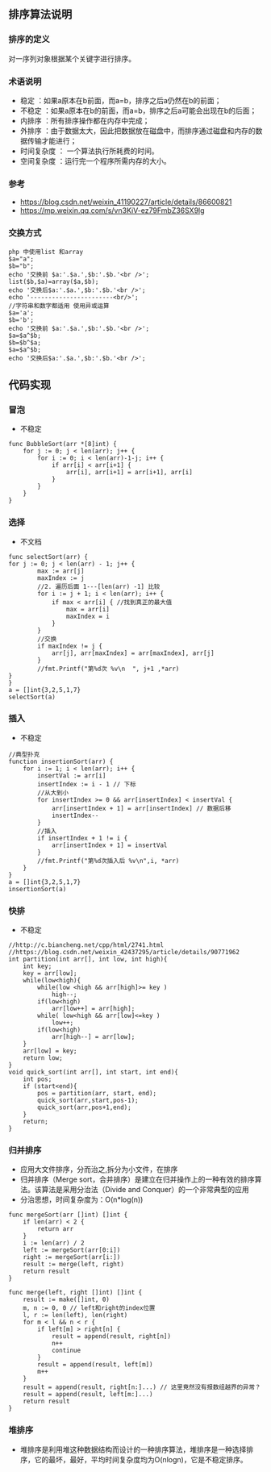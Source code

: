 ## 排序算法说明
### 排序的定义
对一序列对象根据某个关键字进行排序。
### 术语说明
- 稳定 ：如果a原本在b前面，而a=b，排序之后a仍然在b的前面；
- 不稳定 ：如果a原本在b的前面，而a=b，排序之后a可能会出现在b的后面；
- 内排序 ：所有排序操作都在内存中完成；
- 外排序 ：由于数据太大，因此把数据放在磁盘中，而排序通过磁盘和内存的数据传输才能进行；
- 时间复杂度 ： 一个算法执行所耗费的时间。
- 空间复杂度 ：运行完一个程序所需内存的大小。

### 参考
- https://blog.csdn.net/weixin_41190227/article/details/86600821
- https://mp.weixin.qq.com/s/vn3KiV-ez79FmbZ36SX9lg

### 交换方式
```
php 中使用list 和array
$a="a";
$b="b";
echo '交换前 $a:'.$a.',$b:'.$b.'<br />';
list($b,$a)=array($a,$b);
echo '交换后$a:'.$a.',$b:'.$b.'<br />';
echo '-----------------------<br/>';
//字符串和数字都适用 使用异或运算
$a='a';
$b='b';
echo '交换前 $a:'.$a.',$b:'.$b.'<br />';
$a=$a^$b;
$b=$b^$a;
$a=$a^$b;
echo '交换后$a:'.$a.',$b:'.$b.'<br />';
```
## 代码实现
### 冒泡
- 不稳定
```
func BubbleSort(arr *[8]int) {
	for j := 0; j < len(arr); j++ {
		for i := 0; i < len(arr)-1-j; i++ {
			if arr[i] < arr[i+1] {
				arr[i], arr[i+1] = arr[i+1], arr[i]
			}
		}
	}
}
```
### 选择
- 不文档
```
func selectSort(arr) {
for j := 0; j < len(arr) - 1; j++ {
		max := arr[j]
		maxIndex := j
		//2. 遍历后面 1---[len(arr) -1] 比较
		for i := j + 1; i < len(arr); i++ {
			if max < arr[i] { //找到真正的最大值
				max = arr[i]
				maxIndex = i
			}
		}
		//交换
		if maxIndex != j {
			arr[j], arr[maxIndex] = arr[maxIndex], arr[j]
		}
		//fmt.Printf("第%d次 %v\n  ", j+1 ,*arr)
}
}
a = []int{3,2,5,1,7}
selectSort(a)
```
### 插入
- 不稳定
```
//典型扑克
function insertionSort(arr) {
    for i := 1; i < len(arr); i++ {
		insertVal := arr[i]
		insertIndex := i - 1 // 下标
		//从大到小
		for insertIndex >= 0 && arr[insertIndex] < insertVal {
			arr[insertIndex + 1] = arr[insertIndex] // 数据后移
			insertIndex--
		}
		//插入
		if insertIndex + 1 != i {
			arr[insertIndex + 1] = insertVal
		}
		//fmt.Printf("第%d次插入后 %v\n",i, *arr)
	}
}
a = []int{3,2,5,1,7}
insertionSort(a)
```
### 快排
- 不稳定
```
//http://c.biancheng.net/cpp/html/2741.html
//https://blog.csdn.net/weixin_42437295/article/details/90771962
int partition(int arr[], int low, int high){
    int key;
    key = arr[low];
    while(low<high){
        while(low <high && arr[high]>= key )
            high--;
        if(low<high)
            arr[low++] = arr[high];
        while( low<high && arr[low]<=key )
            low++;
        if(low<high)
            arr[high--] = arr[low];
    }
    arr[low] = key;
    return low;
}
void quick_sort(int arr[], int start, int end){
    int pos;
    if (start<end){
        pos = partition(arr, start, end);
        quick_sort(arr,start,pos-1);
        quick_sort(arr,pos+1,end);
    }
    return;
}
```
### 归并排序
- 应用大文件排序，分而治之,拆分为小文件，在排序
- 归并排序（Merge sort，合并排序）是建立在归并操作上的一种有效的排序算法。该算法是采用分治法（Divide and Conquer）的一个非常典型的应用
- 分治思想，时间复杂度为：O(n*log(n))
```
func mergeSort(arr []int) []int {
	if len(arr) < 2 {
		return arr
	}
	i := len(arr) / 2
	left := mergeSort(arr[0:i])
	right := mergeSort(arr[i:])
	result := merge(left, right)
	return result
}

func merge(left, right []int) []int {
	result := make([]int, 0)
	m, n := 0, 0 // left和right的index位置
	l, r := len(left), len(right)
	for m < l && n < r {
		if left[m] > right[n] {
			result = append(result, right[n])
			n++
			continue
		}
		result = append(result, left[m])
		m++
	}
	result = append(result, right[n:]...) // 这里竟然没有报数组越界的异常？
	result = append(result, left[m:]...)
	return result
}
```

### 堆排序
- 堆排序是利用堆这种数据结构而设计的一种排序算法，堆排序是一种选择排序，它的最坏，最好，平均时间复杂度均为O(nlogn)，它是不稳定排序。
